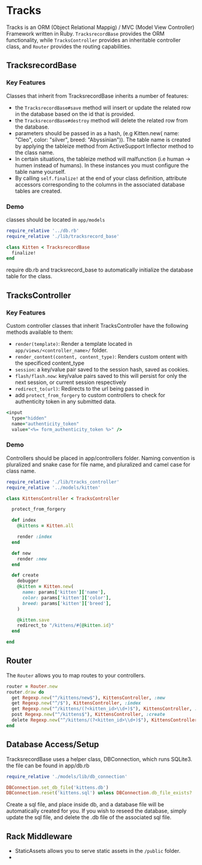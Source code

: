 # Tracks

Tracks is an ORM (Object Relational Mappig) / MVC (Model View Controller) Framework written in Ruby. `TracksrecordBase` provides the ORM functionality, while `TracksController` provides an inheritable controller class, and `Router` provides the routing capabilities.

## TracksrecordBase

### Key Features

Classes that inherit from TracksrecordBase inherits a number of features:


- the `TracksrecordBase#save` method will insert or update the related row in the database based on the id that is provided.  
- the `TracksrecordBase#destroy` method will delete the related row from the database.
- parameters should be passed in as a hash, (e.g Kitten.new( name: "Cleo", color: "silver", breed: "Abyssinian")). The table name is created by applying the tableize method from ActiveSupport Inflector method to the class name.
- In certain situations, the tableize method will malfunction (i.e human -> humen instead of humans). In these instances you must configure the table name yourself.
- By calling `self.finalize!` at the end of your class definition, attribute accessors corresponding to the columns in the associated database tables are created.

### Demo

classes should be located in `app/models`

```ruby
require_relative '../db.rb'
require_relative './lib/tracksrecord_base'

class Kitten < TracksrecordBase
  finalize!
end
```

require db.rb and tracksrecord_base to automatically initialize the database table for the class.

## TracksController

### Key Features

Custom controller classes that inherit TracksController have the following methods available to them:

- `render(template)`: Render a template located in `app/views/<controller_name>/` folder.
- `render_content(content, content_type)`: Renders custom ontent with the specificed content_type
- `session`: a key/value pair saved to the session hash, saved as cookies.
- `flash/flash.now`: key/value pairs saved to this will persist for only the next session, or current session respectively
- `redirect_to(url)`: Redirects to the url being passed in
- add `protect_from_forgery` to custom controllers to check for authenticity token in any submitted data.


```ruby
<input
  type="hidden"
  name="authenticity_token"
  value="<%= form_authenticity_token %>" />
```

### Demo

Controllers should be placed in app/controllers folder. Naming convention is pluralized and snake case for file name, and pluralized and camel case for class name.


```ruby
require_relative './lib/tracks_controller'
require_relative '../models/kitten'

class KittensController < TracksController

  protect_from_forgery

  def index
    @kittens = Kitten.all

    render :index
  end

  def new
    render :new
  end

  def create
    debugger
    @kitten = Kitten.new(
      name: params['kitten']['name'],
      color: params['kitten']['color'],
      breed: params['kitten']['breed'],
    )

    @kitten.save
    redirect_to "/kittens/#{@kitten.id}"
  end

end
```


## Router

The `Router` allows you to map routes to your controllers.

```ruby
router = Router.new
router.draw do
  get Regexp.new("^/kittens/new$"), KittensController, :new
  get Regexp.new("^/$"), KittensController, :index
  get Regexp.new("^/kittens/(?<kitten_id>\\d+)$"), KittensController, :show
  post Regexp.new("^/kittens$"), KittensController, :create
  delete Regexp.new("^/kittens/(?<kitten_id>\\d+)$"), KittensController, :destroy
end
```

## Database Access/Setup

TracksrecordBase uses a helper class, DBConnection, which runs SQLite3.
the file can be found in app/db.rb

```ruby
require_relative './models/lib/db_connection'

DBConnection.set_db_file('kittens.db')
DBConnection.reset('kittens.sql') unless DBConnection.db_file_exists?
```

Create a sql file, and place inside db, and a database file will be automatically created for you. If you wish to reseed the database, simply update the sql file, and delete the .db file of the associated sql file.


## Rack Middleware

- StaticAssets allows you to serve static assets in the `/public` folder.
-
